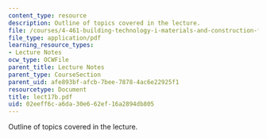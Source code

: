 ```yaml
---
content_type: resource
description: Outline of topics covered in the lecture.
file: /courses/4-461-building-technology-i-materials-and-construction-fall-2004/02eeff6ca6da30e662ef16a2894db805_lect17b.pdf
file_type: application/pdf
learning_resource_types:
- Lecture Notes
ocw_type: OCWFile
parent_title: Lecture Notes
parent_type: CourseSection
parent_uid: afe893bf-afcb-7bee-7878-4ac6e22925f1
resourcetype: Document
title: lect17b.pdf
uid: 02eeff6c-a6da-30e6-62ef-16a2894db805
---
```

Outline of topics covered in the lecture.

